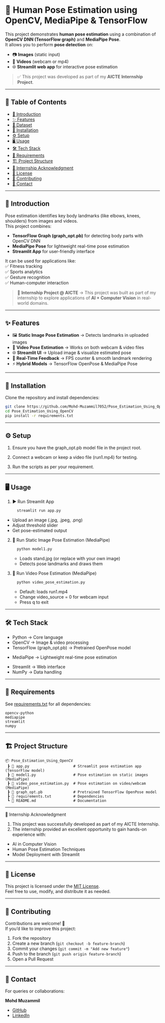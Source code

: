 # 🏃 Human Pose Estimation using OpenCV, MediaPipe & TensorFlow  

This project demonstrates **human pose estimation** using a combination of **OpenCV DNN (TensorFlow graph)** and **MediaPipe Pose**.  
It allows you to perform **pose detection** on:  
- 📷 **Images** (static input)  
- 🎥 **Videos** (webcam or mp4)  
- 🌐 **Streamlit web app** for interactive pose estimation  

> ✅ This project was developed as part of my **AICTE Internship Project**.  

---

## 📑 Table of Contents  

- [📖 Introduction](#-introduction)  
- [✨ Features](#-features)  
- [📂 Dataset](#-dataset-optional)  
- [🚀 Installation](#-installation)  
- [⚙️ Setup](#️-setup)  
- [🖥️ Usage](#️-usage)  
- [🛠️ Tech Stack](#-tech-stack)  
- [📌 Requirements](#-requirements)  
- [🏗️ Project Structure](#️-project-structure)  
- [📜 Internship Acknowledgment](#-internship-acknowledgment)  
- [📄 License](#-license)  
- [🤝 Contributing](#-contributing)  
- [📧 Contact](#-contact)  

---

## 📖 Introduction  

Pose estimation identifies key body landmarks (like elbows, knees, shoulders) from images and videos.  
This project combines:  

- **TensorFlow Graph (graph_opt.pb)** for detecting body parts with OpenCV DNN  
- **MediaPipe Pose** for lightweight real-time pose estimation  
- **Streamlit App** for user-friendly interface  

It can be used for applications like:  
✅ Fitness tracking  
✅ Sports analytics  
✅ Gesture recognition  
✅ Human-computer interaction  

> 🏅 **Internship Project @ AICTE** → This project was built as part of my internship to explore applications of **AI + Computer Vision** in real-world domains.  

---

## ✨ Features  

- 🖼️ **Static Image Pose Estimation** → Detects landmarks in uploaded images  
- 🎥 **Video Pose Estimation** → Works on both webcam & video files  
- 🌐 **Streamlit UI** → Upload image & visualize estimated pose  
- 🎯 **Real-Time Feedback** → FPS counter & smooth landmark rendering  
- ⚡ **Hybrid Models** → TensorFlow OpenPose & MediaPipe Pose  

---

## 🚀 Installation  

Clone the repository and install dependencies:  

```bash
git clone https://github.com/Mohd-Muzammil7052/Pose_Estimation_Using_OpenCV.git
cd Pose_Estimation_Using_OpenCV
pip install -r requirements.txt
```

---

## ⚙️ Setup

1. Ensure you have the graph_opt.pb model file in the project root.

2. Connect a webcam or keep a video file (run1.mp4) for testing.

3. Run the scripts as per your requirement.

---

## 🖥️ Usage

1. ▶️ Run Streamlit App
   ```bash
     streamlit run app.py
   ```
  * Upload an image (.jpg, .jpeg, .png)
  * Adjust threshold slider
  * Get pose-estimated output

2. 📸 Run Static Image Pose Estimation (MediaPipe)
   ```bash
     python model1.py
   ```
   * Loads stand.jpg (or replace with your own image)
   * Detects pose landmarks and draws them
  
3. 🎥 Run Video Pose Estimation (MediaPipe)
   ```bash
     python video_pose_estimation.py
   ```
   * Default: loads run1.mp4
   * Change video_source = 0 for webcam input
   * Press q to exit
---

## 🛠️ Tech Stack

* Python → Core language
* OpenCV → Image & video processing
* TensorFlow (graph_opt.pb) → Pretrained OpenPose model
+ MediaPipe → Lightweight real-time pose estimation
* Streamlit → Web interface
* NumPy → Data handling

---

## 📌 Requirements

See [requirements.txt](https://github.com/Mohd-Muzammil7052/Pose_Estimation_Using_OpenCV/blob/main/requirements.txt) for all dependencies:

```text
opencv-python
mediapipe
streamlit
numpy
```

---

## 🏗️ Project Structure  

```text
📦 Pose_Estimation_Using_OpenCV
 ┣ 📜 app.py                    # Streamlit pose estimation app (TensorFlow model)
 ┣ 📜 model1.py                 # Pose estimation on static images (MediaPipe)
 ┣ 📜 video_pose_estimation.py  # Pose estimation on video/webcam (MediaPipe)
 ┣ 📜 graph_opt.pb              # Pretrained TensorFlow OpenPose model
 ┣ 📜 requirements.txt          # Dependencies
 ┗ 📜 README.md                 # Documentation

```

---
📜 Internship Acknowledgment
 1. This project was successfully developed as part of my AICTE Internship.
 2. The internship provided an excellent opportunity to gain hands-on experience with:
   * AI in Computer Vision
   * Human Pose Estimation Techniques
   * Model Deployment with Streamlit
---

## 📄 License  

This project is licensed under the [MIT License](https://opensource.org/license/mit).  
Feel free to use, modify, and distribute it as needed.

---

## 🤝 Contributing  

Contributions are welcome! 🎉  
If you’d like to improve this project:  

1. Fork the repository  
2. Create a new branch (`git checkout -b feature-branch`)  
3. Commit your changes (`git commit -m "Add new feature"`)  
4. Push to the branch (`git push origin feature-branch`)  
5. Open a Pull Request  

---

## 📧 Contact  

For queries or collaborations:  

**Mohd Muzammil**  
- [GitHub](https://github.com/Mohd-Muzammil7052)  
- [LinkedIn](https://www.linkedin.com/in/mohd-muzammil-109044290/) 
